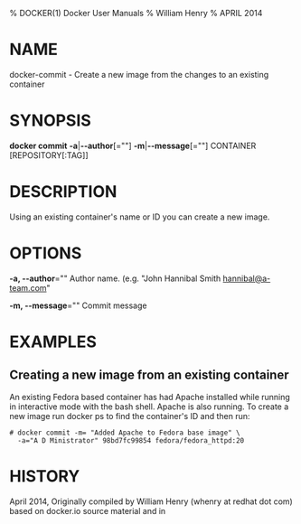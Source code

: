 % DOCKER(1) Docker User Manuals
% William Henry
% APRIL 2014
# NAME
docker-commit - Create a new image from the changes to an existing
container

# SYNOPSIS
**docker commit** **-a**|**--author**[=""] **-m**|**--message**[=""]
CONTAINER [REPOSITORY[:TAG]]

# DESCRIPTION
Using an existing container's name or ID you can create a new image.

# OPTIONS
**-a, --author**=""
   Author name. (e.g. "John Hannibal Smith <hannibal@a-team.com>"

**-m, --message**=""
   Commit message

# EXAMPLES

## Creating a new image from an existing container
An existing Fedora based container has had Apache installed while running
in interactive mode with the bash shell. Apache is also running. To
create a new image run docker ps to find the container's ID and then run:

    # docker commit -m= "Added Apache to Fedora base image" \
      -a="A D Ministrator" 98bd7fc99854 fedora/fedora_httpd:20

# HISTORY
April 2014, Originally compiled by William Henry (whenry at redhat dot com)
based on docker.io source material and in
